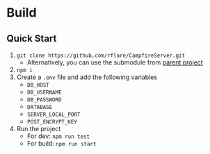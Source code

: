 # Build

## Quick Start

1. `git clone https://github.com/rflare/CampfireServer.git`
    - Alternatively, you can use the submodule from [parent project](https://github.com/rflare/CampfireApp.git)
2. `npm i`
3. Create a `.env` file and add the following variables
   - `DB_HOST`
   - `DB_USERNAME`
   - `DB_PASSWORD`
   - `DATABASE`
   - `SERVER_LOCAL_PORT`
   - `POST_ENCRYPT_KEY`
4. Run the project
   - For dev: `npm run test`
   - For build: `npm run start`
